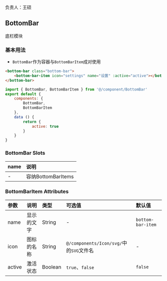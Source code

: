 负责人：王硕

## BottomBar
底栏模块

### 基本用法

- `BottomBar`作为容器与`BottomBarItem`成对使用

```html
<bottom-bar class="bottom-bar">
    <bottom-bar-item icon="settings" name="设置" :active="active"></bottom-bar-item>
</bottom-bar>
```
```js
import { BottomBar, BottomBarItem } from '@/component/BottomBar'
export default {
    components: {
        BottomBar,
        BottomBarItem
    },
    data () {
        return {
            active: true
        }
    }
}
```

### BottomBar Slots

|name|说明|
|:-----|:-----|
|-|容纳BottomBarItems|

### BottomBarItem Attributes

|参数|说明|类型|可选值|默认值|
|:-----|:-----|:-----|:-----|:-----|
|name|显示的文字|String|-|`bottom-bar-item`|
|icon|图标的名称|String|`@/components/Icon/svg/`中的`SVG`文件名|-|
|active|激活状态|Boolean|`true`、`false`|`false`|


